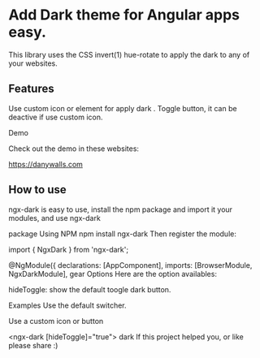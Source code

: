 
# Add Dark theme for Angular apps easy.

This library uses the CSS invert(1) hue-rotate to apply the dark to any of your websites.

## Features
Use custom icon or element for apply dark .
Toggle button, it can be deactive if use custom icon.

Demo

Check out the demo in these websites:

https://danywalls.com
## How to use
ngx-dark is easy to use, install the npm package and import it your modules, and use ngx-dark

package Using NPM
npm install ngx-dark
Then register the module:

import { NgxDark } from 'ngx-dark';

@NgModule({
  declarations: [AppComponent],
  imports: [BrowserModule, NgxDarkModule],
gear Options
Here are the option availables:

hideToggle: show the default toogle dark button.

Examples
Use the default switcher.

<div class="container">
  <ngx-dark> </ngx-dark>
</div>
Use a custom icon or button

<ngx-dark [hideToggle]="true">
  <span>dark</span>
</ngx-dark>
If this project helped you, or like please share :)
